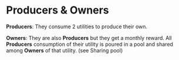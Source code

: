 # Producers & Owners

**Producers**:  They consume 2 utilities to produce their own.

**Owners**: They are also **Producers** but they get a monthly reward. All **Producers** consumption of their utility is poured in a pool and shared among **Owners** of that utility. (see Sharing pool)
